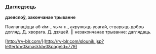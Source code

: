 ### Дагледзець
**дзеяслоў, закончанае трыванне**

Паклапаціцца аб кім-, чым-н., акружыць увагай, стварыць добры догляд. Д. хворага. Д. дзяцей. || незакончанае трыванне: даглядаць.

<a rel="author">[http://rv-blr.com/](http://rv-blr.com/slounik.jsp?letterId=0&maskId=0&pageId=779)</a>
